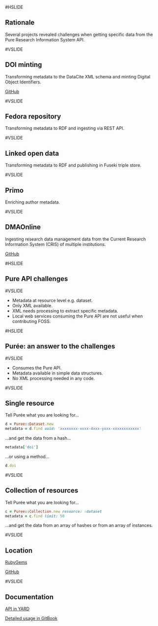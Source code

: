 #HSLIDE

## Rationale

Several projects revealed challenges when getting specific data from the Pure Research Information System API.

#VSLIDE

## DOI minting

Transforming metadata to the DataCite XML schema and minting Digital Object Identifiers.

<a href="https://github.com/lulibrary/doi" target="_blank">GitHub</a>

#VSLIDE

## Fedora repository

Transforming metadata to RDF and ingesting via REST API.

#VSLIDE

## Linked open data

Transforming metadata to RDF and publishing in Fuseki triple store.

#VSLIDE

## Primo

Enriching author metadata.

#VSLIDE

## DMAOnline

Ingesting research data management data from the Current Research Information System (CRIS) of multiple institutions.

[GitHub](http://dmao.info/)

#HSLIDE

## Pure API challenges

#VSLIDE

- Metadata at resource level e.g. dataset.
- Only XML available. <!-- .element: class="fragment" -->
- XML needs processing to extract specific metadata. <!-- .element: class="fragment" -->
- Local web services consuming the Pure API are not useful when contributing FOSS. <!-- .element: class="fragment" -->

#HSLIDE

## Pur&#233;e: an answer to the challenges

#VSLIDE

- Consumes the Pure API.
- Metadata available in simple data structures. <!-- .element: class="fragment" -->
- No XML processing needed in any code. <!-- .element: class="fragment" -->

#VSLIDE

## Single resource
Tell Pur&#233;e what you are looking for...

```ruby
d = Puree::Dataset.new
metadata = d.find uuid: 'xxxxxxxx-xxxx-4xxx-yxxx-xxxxxxxxxxxx'
```
...and get the data from a hash...

```ruby
metadata['doi']
```

...or using a method...

```ruby
d.doi
```

#VSLIDE

## Collection of resources
Tell Pur&#233;e what you are looking for...

```ruby
c = Puree::Collection.new resource: :dataset
metadata = c.find limit: 50
```
...and get the data from an array of hashes or from an array of instances.

#VSLIDE

## Location

[RubyGems](https://rubygems.org/gems/puree)

[GitHub](https://github.com/lulibrary/puree)

#VSLIDE

## Documentation

[API in YARD](http://www.rubydoc.info/gems/puree)

[Detailed usage in GitBook](https://aalbinclark.gitbooks.io/puree)